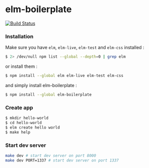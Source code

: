 elm-boilerplate
================
[![Build Status](https://travis-ci.org/guillaumearm/elm-boilerplate.svg?branch=master)](https://travis-ci.org/guillaumearm/elm-boilerplate)

### Installation
Make sure you have `elm`, `elm-live`, `elm-test` and `elm-css` installed :

```bash
$ 2> /dev/null npm list --global --depth=0 | grep elm
```

or install them :

```bash
$ npm install --global elm elm-live elm-test elm-css
```

and simply install elm-boilerplate :
```bash
$ npm install --global elm-boilerplate
```

### Create app
```bash
$ mkdir hello-world
$ cd hello-world
$ elm create hello world
$ make help
```

### Start dev server
```bash
make dev # start dev server on port 8000
make dev PORT=1337 # start dev server on port 1337
```
